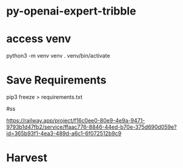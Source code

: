 # py-openai-expert-tribble

# access venv

python3 -m venv venv
. venv/bin/activate

# Save Requirements

pip3 freeze > requirements.txt

#ss

https://railway.app/project/f16c0ee0-80e9-4e9a-9471-9793b1d47fb2/service/ffaac776-8846-44ed-b70e-375d690d059e?id=365b93f1-4ea3-489d-a6c1-6f072512b9c9

# Harvest
